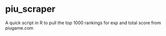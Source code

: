 # piu_scraper
A quick script in R to pull the top 1000 rankings for exp and total score from piugame.com
